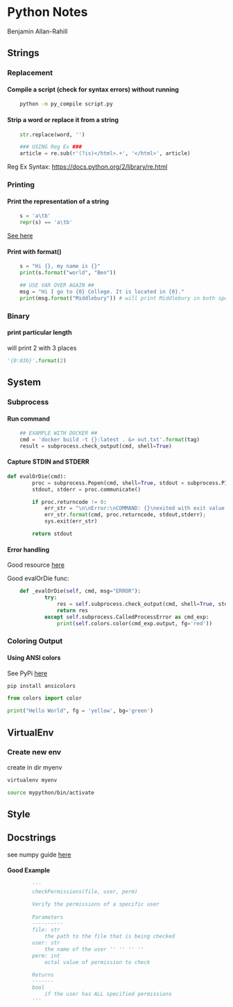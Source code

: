 # Python Notes
Benjamin Allan-Rahill

## Strings

### Replacement

#### Compile a script (check for syntax errors) without running

```bash
    python -m py_compile script.py
```
#### Strip a word or replace it from a string

```python
    str.replace(word, '')

    ### USING Reg Ex ###
    article = re.sub(r'(?is)</html>.+', '</html>', article)
```

Reg Ex Syntax:  https://docs.python.org/2/library/re.html

### Printing 

#### Print the representation of a string
```python
    s = 'a\tb'
    repr(s) == 'a\tb'
```
[See here](https://stackoverflow.com/questions/26520111/python-print-string-like-a-raw-string)

#### Print with format()
```python
    s = "Hi {}, my name is {}"
    print(s.format("world", "Ben"))

    ## USE VAR OVER AGAIN ##
    msg = "Hi I go to {0} College. It is located in {0}."
    print(msg.format("Middlebury")) # will print Middlebury in both spots 
```

### Binary

#### print particular length 

will print 2 with 3 places
```python
'{0:03b}'.format(2)
```

## System

### Subprocess

#### Run command

```python
    ## EXAMPLE WITH DOCKER ##
    cmd = 'docker build -t {}:latest . &> out.txt'.format(tag)
    result = subprocess.check_output(cmd, shell=True)
```

#### Capture STDIN and STDERR 

```python
def evalOrDie(cmd):
        proc = subprocess.Popen(cmd, shell=True, stdout = subprocess.PIPE)
        stdout, stderr = proc.communicate()

        if proc.returncode != 0:
            err_str = "\n\nError:\nCOMMAND: {}\nexited with exit value {}\n with output: {}\n and error: {}"
            err_str.format(cmd, proc.returncode, stdout,stderr);
            sys.exit(err_str)

        return stdout
```

#### Error handling 

Good resource [here](https://stackoverflow.com/questions/24849998/how-to-catch-exception-output-from-python-subprocess-check-output)

Good evalOrDie func:

```python
    def _evalOrDie(self, cmd, msg="ERROR"):
            try:
                res = self.subprocess.check_output(cmd, shell=True, stderr=self.subprocess.STDOUT)
                return res
            except self.subprocess.CalledProcessError as cmd_exp:
                print(self.colors.color(cmd_exp.output, fg='red'))
```

### Coloring Output 

#### Using ANSI colors

See PyPi [here](https://pypi.org/project/ansicolors/)

```bash
pip install ansicolors
```

```python 
from colors import color

print("Hello World", fg = 'yellow', bg='green')
```

## VirtualEnv 

### Create new env 

create in dir myenv 

```bash
virtualenv myenv

source mypython/bin/activate
```

## Style

## Docstrings 

see numpy guide [here](https://numpydoc.readthedocs.io/en/latest/format.html#docstring-standard) 

#### Good Example

```python
        '''
        checkPermissions(file, user, perm)

        Verify the permissions of a specific user 
            
        Parameters
        ----------
        file: str
            the path to the file that is being checked
        user: str
            the name of the user '' '' '' ''
        perm: int
            octal value of permission to check

        Returns
        -------
        bool
            if the user has ALL specified permissions
        '''
```